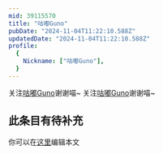 ```yaml
---
mid: 39115570
title: "咕嘟Guno"
pubDate: "2024-11-04T11:22:10.588Z"
updatedDate: "2024-11-04T11:22:10.588Z"
profile:
  {
    Nickname: ["咕嘟Guno"],
  }
---
```


关注[咕嘟Guno](https://space.bilibili.com/39115570)谢谢喵~ 关注[咕嘟Guno](https://space.bilibili.com/39115570)谢谢喵~

## 此条目有待补充
你可以在[这里](https://github.com/Yuhanawa/VTuber.ICU-Content/edit/master/v/咕嘟Guno/index.md)编辑本文
